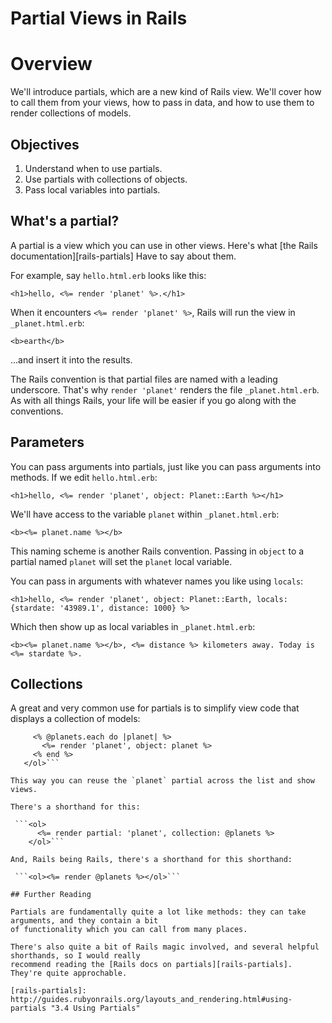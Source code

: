 # Partial Views in Rails

# Overview

We'll introduce partials, which are a new kind of Rails view. We'll cover how to call
them from your views, how to pass in data, and how to use them to render collections
of models.

## Objectives

1. Understand when to use partials.
2. Use partials with collections of objects.
3. Pass local variables into partials.

## What's a partial?

A partial is a view which you can use in other views. Here's what
[the Rails documentation][rails-partials] Have to say
about them.

For example, say `hello.html.erb` looks like this:

   ```
   <h1>hello, <%= render 'planet' %>.</h1>
   ```

When it encounters `<%= render 'planet' %>`, Rails will run the view in `_planet.html.erb`:

   ```
   <b>earth</b>
   ```

...and insert it into the results.

The Rails convention is that partial files are named with a leading underscore. That's why `render 'planet'`
renders the file `_planet.html.erb`. As with all things Rails, your life will be easier if you go along with the
conventions.

## Parameters

You can pass arguments into partials, just like you can pass arguments into methods.
If we edit `hello.html.erb`:

   ```<h1>hello, <%= render 'planet', object: Planet::Earth %></h1>```

We'll have access to the variable `planet` within `_planet.html.erb`:

   ```<b><%= planet.name %></b>```

This naming scheme is another Rails convention. Passing in `object` to a partial named `planet` will
set the `planet` local variable.

You can pass in arguments with whatever names you like using `locals`:

  ```<h1>hello, <%= render 'planet', object: Planet::Earth, locals: {stardate: '43989.1', distance: 1000} %>```

Which then show up as local variables in `_planet.html.erb`:

  ```<b><%= planet.name %></b>, <%= distance %> kilometers away. Today is <%= stardate %>.```

## Collections

A great and very common use for partials is to simplify view code that displays a collection
of models:

  ```<ol>
       <% @planets.each do |planet| %>
         <%= render 'planet', object: planet %>
       <% end %>
     </ol>```

This way you can reuse the `planet` partial across the list and show views.

There's a shorthand for this:

   ```<ol>
        <%= render partial: 'planet', collection: @planets %>
      </ol>```

And, Rails being Rails, there's a shorthand for this shorthand:

   ```<ol><%= render @planets %></ol>```

## Further Reading

Partials are fundamentally quite a lot like methods: they can take arguments, and they contain a bit
of functionality which you can call from many places.

There's also quite a bit of Rails magic involved, and several helpful shorthands, so I would really
recommend reading the [Rails docs on partials][rails-partials]. They're quite approchable.

[rails-partials]: http://guides.rubyonrails.org/layouts_and_rendering.html#using-partials "3.4 Using Partials"